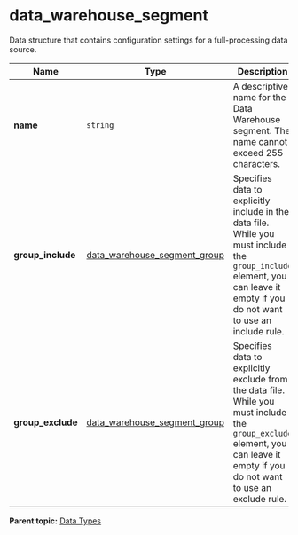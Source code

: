 # data_warehouse_segment

Data structure that contains configuration settings for a full-processing data source.

| Name | Type | Description |
|--------|--------|---------------|
| **name** | `string` | A descriptive name for the Data Warehouse segment. The name cannot exceed 255 characters. |
| **group_include** | [data_warehouse_segment_group](r_data_warehouse_segment_group.md#) | Specifies data to explicitly include in the data file. While you must include the `group_include` element, you can leave it empty if you do not want to use an include rule. |
| **group_exclude** | [data_warehouse_segment_group](r_data_warehouse_segment_group.md#) | Specifies data to explicitly exclude from the data file. While you must include the `group_exclude` element, you can leave it empty if you do not want to use an exclude rule. |

**Parent topic:** [Data Types](../data_types/c_data_types.md)

